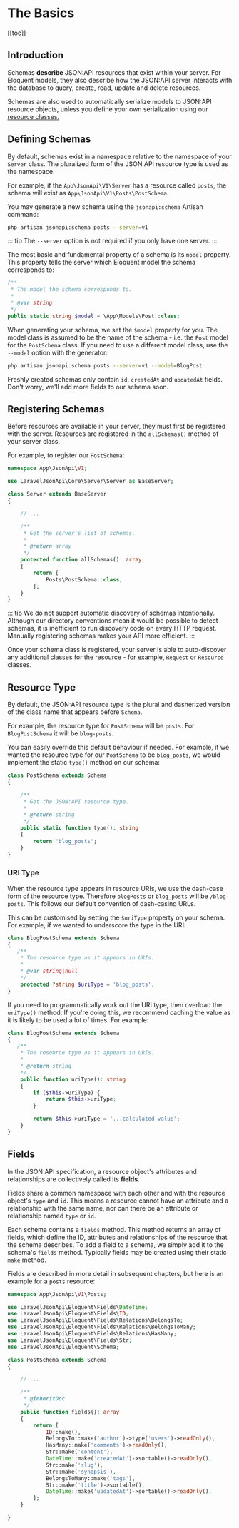 # The Basics

[[toc]]

## Introduction

Schemas **describe** JSON:API resources that exist within your server.
For Eloquent models, they also describe how the JSON:API server interacts
with the database to query, create, read, update and delete resources.

Schemas are also used to automatically serialize models to JSON:API
resource objects, unless you define your own serialization using our
[resource classes.](../resources/)

## Defining Schemas

By default, schemas exist in a namespace relative to the namespace of
your `Server` class. The pluralized form of the JSON:API resource
type is used as the namespace.

For example, if the `App\JsonApi\V1\Server` has a resource called
`posts`, the schema will exist as `App\JsonApi\V1\Posts\PostSchema`.

You may generate a new schema using the `jsonapi:schema` Artisan command:

```bash
php artisan jsonapi:schema posts --server=v1
```

::: tip
The `--server` option is not required if you only have one server.
:::

The most basic and fundamental property of a schema is its `model`
property. This property tells the server which Eloquent model the schema
corresponds to:

```php
/**
 * The model the schema corresponds to.
 *
 * @var string
 */
public static string $model = \App\Models\Post::class;
```

When generating your schema, we set the `$model` property for you.
The model class is assumed to be the name of the schema - i.e. the
`Post` model for the `PostSchema` class. If you need to use a different
model class, use the `--model` option with the generator:

```bash
php artisan jsonapi:schema posts --server=v1 --model=BlogPost
```

Freshly created schemas only contain `id`, `createdAt` and `updatedAt`
fields. Don't worry, we'll add more fields to our schema soon.

## Registering Schemas

Before resources are available in your server, they must first be registered
with the server. Resources are registered in the `allSchemas()` method
of your server class.

For example, to register our `PostSchema`:

```php
namespace App\JsonApi\V1;

use LaravelJsonApi\Core\Server\Server as BaseServer;

class Server extends BaseServer
{

    // ...

    /**
     * Get the server's list of schemas.
     *
     * @return array
     */
    protected function allSchemas(): array
    {
        return [
            Posts\PostSchema::class,
        ];
    }
}
```

::: tip
We do not support automatic discovery of schemas intentionally.
Although our directory conventions mean it would be possible to detect
schemas, it is inefficient to run discovery code on every HTTP request.
Manually registering schemas makes your API more efficient.
:::

Once your schema class is registered, your server is able to auto-discover
any additional classes for the resource - for example, `Request` or
`Resource` classes.

## Resource Type

By default, the JSON:API resource type is the plural and dasherized version
of the class name that appears before `Schema`.

For example, the resource type for `PostSchema` will be `posts`. For
`BlogPostSchema` it will be `blog-posts`.

You can easily override this default behaviour if needed. For example,
if we wanted the resource type for our `PostSchema` to be `blog_posts`,
we would implement the static `type()` method on our schema:

```php
class PostSchema extends Schema
{

    /**
     * Get the JSON:API resource type.
     *
     * @return string
     */
    public static function type(): string
    {
        return 'blog_posts';
    }
}
```

### URI Type

When the resource type appears in resource URIs, we use the dash-case form
of the resource type. Therefore `blogPosts` or `blog_posts` will be
`/blog-posts`. This follows our default convention of dash-casing URLs.

This can be customised by setting the `$uriType` property on your
schema. For example, if we wanted to underscore the type in the URI:

```php
class BlogPostSchema extends Schema
{
   /**
    * The resource type as it appears in URIs.
    *
    * @var string|null
    */
    protected ?string $uriType = 'blog_posts';
}
```

If you need to programmatically work out the URI type, then overload
the `uriType()` method. If you're doing this, we recommend caching
the value as it is likely to be used a lot of times. For example:

```php
class BlogPostSchema extends Schema
{
   /**
    * The resource type as it appears in URIs.
    *
    * @return string
    */
    public function uriType(): string
    {
        if ($this->uriType) {
            return $this->uriType;
        }

        return $this->uriType = '...calculated value';
    }
}
```

## Fields

In the JSON:API specification, a resource object's attributes and
relationships are collectively called its **fields**.

Fields share a common namespace with each other and with the resource
object's `type` and `id`. This means a resource cannot have an attribute and
a relationship with the same name, nor can there be an attribute or
relationship named `type` or `id`.

Each schema contains a `fields` method. This method returns an array
of fields, which define the ID, attributes and relationships of the
resource that the schema describes. To add a field to a schema, we simply
add it to the schema's `fields` method. Typically fields may be created
using their static `make` method.

Fields are described in more detail in subsequent chapters, but here
is an example for a `posts` resource:

```php
namespace App\JsonApi\V1\Posts;

use LaravelJsonApi\Eloquent\Fields\DateTime;
use LaravelJsonApi\Eloquent\Fields\ID;
use LaravelJsonApi\Eloquent\Fields\Relations\BelongsTo;
use LaravelJsonApi\Eloquent\Fields\Relations\BelongsToMany;
use LaravelJsonApi\Eloquent\Fields\Relations\HasMany;
use LaravelJsonApi\Eloquent\Fields\Str;
use LaravelJsonApi\Eloquent\Schema;

class PostSchema extends Schema
{

    // ...

    /**
     * @inheritDoc
     */
    public function fields(): array
    {
        return [
            ID::make(),
            BelongsTo::make('author')->type('users')->readOnly(),
            HasMany::make('comments')->readOnly(),
            Str::make('content'),
            DateTime::make('createdAt')->sortable()->readOnly(),
            Str::make('slug'),
            Str::make('synopsis'),
            BelongsToMany::make('tags'),
            Str::make('title')->sortable(),
            DateTime::make('updatedAt')->sortable()->readOnly(),
        ];
    }

}
```
